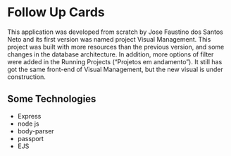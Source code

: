 # Follow Up Cards

This application was developed from scratch by Jose Faustino dos Santos Neto and its first version was named project Visual Management.
This project was built with more resources than the previous version, and some changes in the database architecture. In addition, more options of filter were added in the Running Projects (“Projetos em andamento”).
 It still has got the same front-end of Visual Management, but the new visual is under construction.

 ## Some Technologies 
  - Express
  - node js
  - body-parser
  - passport
  - EJS

